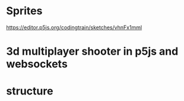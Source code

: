 
# Sprites
https://editor.p5js.org/codingtrain/sketches/vhnFx1mml

# 3d multiplayer shooter in p5js and websockets

# structure






